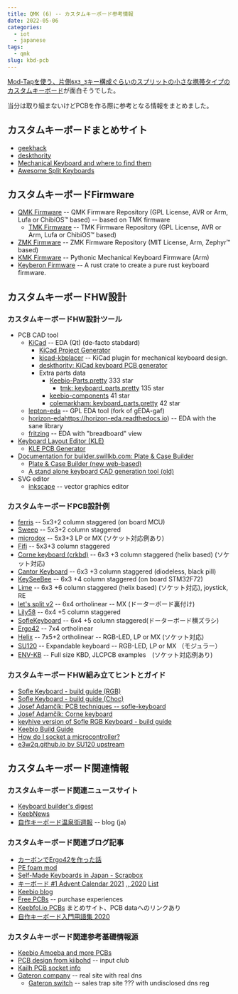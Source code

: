 ```yaml
---
title: QMK (6) -- カスタムキーボード参考情報
date: 2022-05-06
categories:
  - iot
  - japanese
tags:
  - qmk
slug: kbd-pcb
---
```


[Mod-Tapを使う、片側`6X3_3`キー構成ぐらいのスプリットの小さな携帯タイプのカスタムキーボード](https://github.com/osamuaoki/home-mt)が面白そうでした。

当分は取り組まないけどPCBを作る際に参考となる情報をまとめました。

## カスタムキーボードまとめサイト

* [geekhack](https://geekhack.org/)
* [deskthority](https://deskthority.net/)
* [Mechanical Keyboard and where to find them](https://github.com/help-14/mechanical-keyboard)
* [Awesome Split Keyboards](https://github.com/diimdeep/awesome-split-keyboards)

## カスタムキーボードFirmware

* [QMK Firmware](https://github.com/qmk) -- QMK Firmware Repository (GPL License, AVR or Arm, Lufa or ChibiOS™ based) --  based on TMK firmware
  * [TMK Firmware](https://github.com/tmk) -- TMK Firmware Repository (GPL License, AVR or Arm, Lufa or ChibiOS™ based)
* [ZMK Firmware](https://github.com/zmkfirmware) -- ZMK Firmware Repository (MIT License, Arm, Zephyr™ based)
* [KMK Firmware](https://github.com/KMKfw) -- Pythonic Mechanical Keyboard Firmware (Arm)
* [Keyberon Firmware](https://github.com/TeXitoi/keyberon) -- A rust crate to create a pure rust keyboard firmware.

## カスタムキーボードHW設計

### カスタムキーボードHW設計ツール

* PCB CAD tool
  * [KiCad](https://www.kicad.org) -- EDA (Qt) (de-facto stabdard)
    * [KiCad Project Generator](http://keyboard-tools.xyz/)
    * [kicad-kbplacer](https://github.com/adamws/kicad-kbplacer) -- KiCad plugin for mechanical keyboard design.
    * [deskthority: KiCad keyboard PCB generator](https://deskthority.net/viewtopic.php?t=23797)
    * Extra parts data
      * [Keebio-Parts.pretty](https://github.com/keebio/Keebio-Parts.pretty) 333 star
        * [tmk: keyboard_parts.pretty](https://github.com/tmk/keyboard_parts.pretty) 135 star
      * [keebio-components](https://github.com/keebio/keebio-components) 41 star
      * [colemarkham: keyboard_parts.pretty](https://github.com/colemarkham/keyboard_parts.pretty) 42 star
  * [lepton-eda](https://lepton-eda.github.io) -- GPL EDA tool (fork of gEDA-gaf)
  * [horizon-eda]()https://horizon-eda.readthedocs.io) -- EDA with the sane library
  * [fritzing](https://fritzing.org/) -- EDA with "breadboard" view
* [Keyboard Layout Editor (KLE)](http://www.keyboard-layout-editor.com/)
  * [KLE PCB Generator](https://github.com/jeroen94704/klepcbgen)
* [Documentation for builder.swillkb.com: Plate & Case Builder](http://builder-docs.swillkb.com/)
  * [Plate & Case Builder (new web-based)](http://builder.swillkb.com/)
  * [A stand alone keyboard CAD generation tool (old)](https://github.com/swill/kb_builder)
* SVG editor
  * [inkscape](https://inkscape.org/) --  vector graphics editor

### カスタムキーボードPCB設計例

* [ferris](https://github.com/pierrechevalier83/ferris) -- 5x3+2 column staggered (on board MCU)
* [Sweep](https://github.com/davidphilipbarr/Sweep) -- 5x3+2 column staggered
* [microdox](https://github.com/waffle87/waffle_microdox) -- 5x3+3 LP or MX  (ソケット対応例あり)
* [Fifi](https://github.com/raychengy/fifi_split_keeb) -- 5x3+3 column staggered
* [Corne keyboard (crkbd)](https://github.com/foostan/crkbd) -- 6x3 +3 column staggered (helix based) (ソケット対応)
* [Cantor Keyboard](https://github.com/diepala/cantor) -- 6x3 +3 column staggered (diodeless, black pill)
* [KeySeeBee](https://github.com/TeXitoi/keyseebee) -- 6x3 +4 column staggered (on board STM32F72)
* [Lime](https://github.com/HellSingCoder/LimeKeyboard) -- 6x3 +6 column staggered (helix based) (ソケット対応), joystick, RE
* [let's split v2](https://github.com/climbalima/let-s-Split-v2) -- 6x4 ortholinear -- MX (ドーターボード裏付け)
* [Lily58](https://github.com/kata0510/Lily58) -- 6x4 +5 column staggered
* [SofleKeyboard](https://github.com/josefadamcik/SofleKeyboard) -- 6x4 +5 column staggered(ドーターボード横ズラシ)
* [Ergo42](https://github.com/Biacco42/Ergo42) -- 7x4 ortholinear
* [Helix](https://github.com/MakotoKurauchi/helix) -- 7x5+2 ortholinear -- RGB-LED, LP or MX (ソケット対応)
* [SU120](https://github.com/e3w2q/su120-keyboard) -- Expandable keyboard -- RGB-LED, LP or MX （モジュラー）
* [ENV-KB](https://github.com/Envious-Data/Env-KB) -- Full size KBD, JLCPCB examples　(ソケット対応例あり)

### カスタムキーボードHW組み立てヒントとガイド

* [Sofle Keyboard - build guide (RGB)](https://josefadamcik.github.io/SofleKeyboard/build_guide_rgb.html)
* [Sofle Keyboard - build guide (Choc)](https://josefadamcik.github.io/SofleKeyboard/build_guide_choc.html)
* [Josef Adamčík: PCB techniques -- sofle-keyboard](https://josef-adamcik.cz/electronics/let-me-introduce-you-sofle-keyboard-split-keyboard-based-on-lily58.html)
* [Josef Adamčík: Corne keyboard](https://josef-adamcik.cz/electronics/corne-keyboard-build-log.html)
* [keyhive version of Sofle RGB Keyboard - build guide](https://github.com/keyhive/build_guides/blob/master/docs/keyboards/sofle-rgb.md)
* [Keebio Build Guide](https://docs.keeb.io/main)
* [How do I socket a microcontroller?](https://docs.splitkb.com/hc/en-us/articles/360011263059-How-do-I-socket-a-microcontroller-)
* [e3w2q.github.io by SU120 upstream](https://e3w2q.github.io/)

## カスタムキーボード関連情報

### カスタムキーボード関連ニュースサイト

* [Keyboard builder's digest](https://kbd.news/)
* [KeebNews](https://keebnews.com/)
* [自作キーボード温泉街週報](https://salicylic-weekly.hatenablog.jp/) -- blog (ja)

### カスタムキーボード関連ブログ記事

* [カーボンでErgo42を作った話](https://kou014.hateblo.jp/entry/2018/12/08/000000)
* [PE foam mod](https://switchandclick.com/pe-foam-mod/)
* [Self-Made Keyboards in Japan - Scrapbox](https://scrapbox.io/self-made-kbds-ja/)
* [キーボード #1 Advent Calendar 2021](https://adventar.org/calendars/6246) [,, 2020](https://adventar.org/calendars/5279) [List](https://scrapbox.io/self-made-kbds-ja/%E3%82%A2%E3%83%89%E3%83%99%E3%83%B3%E3%83%88%E3%82%AB%E3%83%AC%E3%83%B3%E3%83%80%E3%83%BC)
* [Keebio blog](https://medium.com/@keebio)
* [Free PCBs](https://github.com/joric/jorne/wiki/Free-PCBs) -- purchase experiences
* [Keebfol.io PCBs](https://keebfolio.netlify.app/) まとめサイト、PCB dataへのリンクあり
* [自作キーボード入門用語集 2020](https://biacco42.hatenablog.com/entry/2020/05/08/093000)

### カスタムキーボード関連参考基礎情報源

* [Keebio Amoeba and more PCBs](https://github.com/mtl/keyboard-pcbs)
* [PCB design from kiibohd](https://github.com/kiibohd/pcb) -- input club
* [Kailh PCB socket info](https://www.kailhswitch.com/pcb-socket/)
* [Gateron company](https://en.gateron.cn) -- real site with real dns
  * [Gateron switch](https://www.gateron.co/) -- sales trap site ??? with undisclosed dns reg

<!--

Carbon --- Ali ExpressのBest Carbon
https://www.aliexpress.com/item/32826820227.html

http://mohammedari.blogspot.com/2018/09/ali-expressbest-carbon.html
https://moryu-io-studio.hatenablog.com/entry/2018/09/10/222500
https://kou014.hateblo.jp/entry/2018/12/08/000000

http://www.hiletgo.com/
https://gistgear.com/brand/HiLetgo%7CToolsAndHomeImprovement

1pcs 0.91インチoledモジュール0.91 "ホワイトブルーoled 128x32oled lcdledディスプレイモジュール0.91" iic通信
比較ヒストリーがあると割り引かれるみたい　（？以降のURL)
https://ja.aliexpress.com/item/32927682460.html AliExpress -- TZT Official Store
https://ja.aliexpress.com/item/32777216785.html AliExpress -- All goods are freeshipping Store
https://ja.aliexpress.com/item/32672327708.html AliExpress -- Win win.
https://ja.aliexpress.com/item/32712441521.html AliExpress -- Jin rong electronics co., LTD
~200 JPY

PJ-320A 4ピンdipヘッドフォンジャックソケット TSSP
https://ja.aliexpress.com/wholesale?SearchText=PJ-320A
https://ja.aliexpress.com/item/32869968774.html

50Pcs M2 Hex Nut Spacing Screw Brass Threaded Pillar PCB Motherboard Standoff Spacer Kit 4mm/6mm/8mm/10mm
https://ja.aliexpress.com/item/32974970926.html?gatewayAdapt=glo2jpn

https://keyhive.xyz/shop  Utah, USA

  * [ほぼ週刊キーボードニュース](https://www.kbdnews.jp/)
ほぼ週刊キーボードニュース https://www.youtube.com/channel/UCyU1PAGvw_suAyI4wljHmag
SHIROGANE                  https://shirogane-lab.com/                      https://twitter.com/Yowkees トラックボール

https://www.elecrow.com/
https://www.pcbway.com/
https://jlcpcb.com/
https://www.nextpcb.com/ -- free
https://www.allpcb.com/ -- free
https://setsudando.jp/company/

Topic: [IC] RedBeard4X - Ergo 40% DIY Kit  (Read 2116 times)
MechWild Discord
IC Form
RB4X
https://geekhack.org/index.php?topic=113183.0
 single body blackpill

WS2812 DMA library with low RAM needs. Up to 16 parallel outputs and thousands of LEDs on each of them
https://github.com/hubmartin/WS2812B_STM32F4

https://biacco42.hatenablog.com/entry/2018/12/13/063814
https://biacco42.hatenablog.com/entry/2020/05/08/093000

i2c issue on stm32f4
https://github.com/zephyrproject-rtos/zephyr/discussions/43782


https://medium.com/@keebio
https://keeb.io/
https://docs.keeb.io/

Keebio-Parts.pretty
https://github.com/keebio/Keebio-Parts.pretty
https://github.com/keebio/keebio-components


-->

<!-- vim: se ai tw=150: -->
